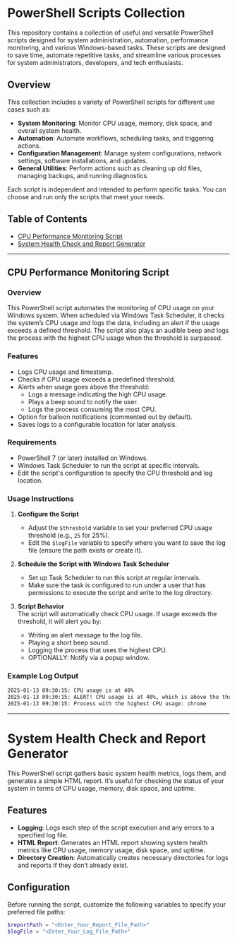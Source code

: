 # PowerShell Scripts Collection

This repository contains a collection of useful and versatile PowerShell scripts designed for system administration, automation, performance monitoring, and various Windows-based tasks. These scripts are designed to save time, automate repetitive tasks, and streamline various processes for system administrators, developers, and tech enthusiasts.

## Overview

This collection includes a variety of PowerShell scripts for different use cases such as:

- **System Monitoring**: Monitor CPU usage, memory, disk space, and overall system health.
- **Automation**: Automate workflows, scheduling tasks, and triggering actions.
- **Configuration Management**: Manage system configurations, network settings, software installations, and updates.
- **General Utilities**: Perform actions such as cleaning up old files, managing backups, and running diagnostics.

Each script is independent and intended to perform specific tasks. You can choose and run only the scripts that meet your needs.

## Table of Contents
- [CPU Performance Monitoring Script](#cpu-performance-monitoring-script)
- [System Health Check and Report Generator](#system-health-check-and-report-generator)

---

## CPU Performance Monitoring Script

### Overview

This PowerShell script automates the monitoring of CPU usage on your Windows system. When scheduled via Windows Task Scheduler, it checks the system’s CPU usage and logs the data, including an alert if the usage exceeds a defined threshold. The script also plays an audible beep and logs the process with the highest CPU usage when the threshold is surpassed.

### Features

- Logs CPU usage and timestamp.
- Checks if CPU usage exceeds a predefined threshold.
- Alerts when usage goes above the threshold:
  - Logs a message indicating the high CPU usage.
  - Plays a beep sound to notify the user.
  - Logs the process consuming the most CPU.
- Option for balloon notifications (commented out by default).
- Saves logs to a configurable location for later analysis.

### Requirements

- PowerShell 7 (or later) installed on Windows.
- Windows Task Scheduler to run the script at specific intervals.
- Edit the script's configuration to specify the CPU threshold and log location.

### Usage Instructions

1. **Configure the Script**  
   - Adjust the `$threshold` variable to set your preferred CPU usage threshold (e.g., `25` for 25%).
   - Edit the `$logFile` variable to specify where you want to save the log file (ensure the path exists or create it).

2. **Schedule the Script with Windows Task Scheduler**  
   - Set up Task Scheduler to run this script at regular intervals.
   - Make sure the task is configured to run under a user that has permissions to execute the script and write to the log directory.

3. **Script Behavior**  
   The script will automatically check CPU usage. If usage exceeds the threshold, it will alert you by:
   - Writing an alert message to the log file.
   - Playing a short beep sound.
   - Logging the process that uses the highest CPU.
   - OPTIONALLY: Notify via a popup window.

### Example Log Output

```txt
2025-01-13 09:30:15: CPU usage is at 40%
2025-01-13 09:30:15: ALERT! CPU usage is at 40%, which is above the threshold.
2025-01-13 09:30:15: Process with the highest CPU usage: chrome
```
---

# System Health Check and Report Generator

This PowerShell script gathers basic system health metrics, logs them, and generates a simple HTML report. It’s useful for checking the status of your system in terms of CPU usage, memory, disk space, and uptime.

## Features
- **Logging**: Logs each step of the script execution and any errors to a specified log file.
- **HTML Report**: Generates an HTML report showing system health metrics like CPU usage, memory usage, disk space, and uptime.
- **Directory Creation**: Automatically creates necessary directories for logs and reports if they don’t already exist.

## Configuration

Before running the script, customize the following variables to specify your preferred file paths:

```powershell
$reportPath = "<Enter_Your_Report_File_Path>"
$logFile = "<Enter_Your_Log_File_Path>"
